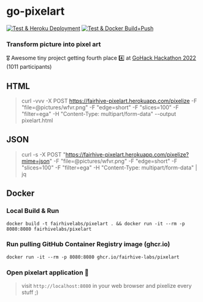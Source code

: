 # go-pixelart
[![Test & Heroku Deployment](https://github.com/fairhive-labs/go-pixelart/actions/workflows/heroku.yml/badge.svg)](https://github.com/fairhive-labs/go-pixelart/actions/workflows/heroku.yml)
[![Test & Docker Build+Push](https://github.com/fairhive-labs/go-pixelart/actions/workflows/docker.yml/badge.svg)](https://github.com/fairhive-labs/go-pixelart/actions/workflows/docker.yml)

### Transform picture into pixel art

:medal_military: Awesome tiny project getting fourth place :four: at [GoHack Hackathon 2022](https://twitter.com/golang/status/1545116451429818368?s=20&t=cohum9Kbf0n_kyHa8CiwWw) (1011 participants)

## HTML
> curl -vvv -X POST https://fairhive-pixelart.herokuapp.com/pixelize -F "file=@pictures/wfvr.png"  -F "edge=short" -F "slices=100" -F "filter=ega" -H "Content-Type: multipart/form-data" --output pixelart.html

## JSON
> curl -s -X POST "https://fairhive-pixelart.herokuapp.com/pixelize?mime=json" -F "file=@pictures/wfvr.png"  -F "edge=short" -F "slices=100" -F "filter=ega" -H "Content-Type: multipart/form-data" | jq

## Docker 

### Local Build & Run

`docker build -t fairhivelabs/pixelart . && docker run -it --rm -p 8080:8080 fairhivelabs/pixelart`

### Run pulling GitHub Container Registry image (ghcr.io)

`docker run -it --rm -p 8080:8080 ghcr.io/fairhive-labs/pixelart`

### Open pixelart application :rocket:

> visit `http://localhost:8080` in your web browser and pixelize every stuff ;)
